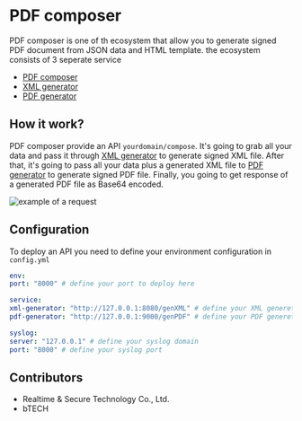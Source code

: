 
# PDF composer
PDF composer is one of th ecosystem that allow you to generate signed PDF document from JSON data and HTML template. the ecosystem consists of 3 seperate service
* [PDF composer](https://www.google.com/) 
* [XML generator](https://www.google.com/)
* [PDF generator](https://www.google.com/)
## How it work?
PDF composer provide an API `yourdomain/compose`. It's going to grab all your data and pass it through [XML generator](https://www.google.com/) to generate signed XML file. After that, it's going to pass all your data plus a generated XML file to [PDF generator](https://www.google.com/) to generate  signed PDF file. Finally, you going to get response of a generated PDF file as Base64 encoded.

![example of a request](https://i.imgur.com/qbA1ndT.jpg)

## Configuration
To deploy an API you need to define your environment configuration in `config.yml`
```yml
env:
port: "8000" # define your port to deploy here

service:
xml-generator: "http://127.0.0.1:8080/genXML" # define your XML generetor API path here 
pdf-generator: "http://127.0.0.1:9000/genPDF" # define your PDF generetor API path here 

syslog:
server: "127.0.0.1" # define your syslog domain
port: "8000" # define your syslog port
```


## Contributors
* Realtime & Secure Technology Co., Ltd.
* bTECH
